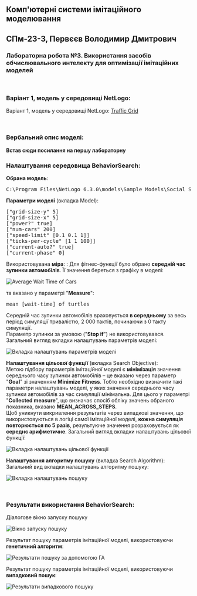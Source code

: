 ## Комп'ютерні системи імітаційного моделювання
## СПм-23-3, **Первєєв Володимир Дмитрович**
### Лабораторна робота №**3**. Використання засобів обчислювального интелекту для оптимізації імітаційних моделей

<br>

### Варіант 1, модель у середовищі NetLogo:
Варіант 1, модель у середовищі NetLogo:
[Traffic Grid](http://www.netlogoweb.org/launch#http://www.netlogoweb.org/assets/modelslib/Sample%20Models/Social%20Science/Traffic%20Grid.nlogo)

<br>

### Вербальний опис моделі:

**Встав сюди посилання на першу лабораторну**


### Налаштування середовища BehaviorSearch:

**Обрана модель**:
<pre>
C:\Program Files\NetLogo 6.3.0\models\Sample Models\Social Science\Traffic Grid.nlogo
</pre>
**Параметри моделі** (вкладка Model):  
<pre>
["grid-size-y" 5]
["grid-size-x" 5]
["power?" true]
["num-cars" 200]
["speed-limit" [0.1 0.1 1]]
["ticks-per-cycle" [1 1 100]]
["current-auto?" true]
["current-phase" 0]
</pre>
Використовувана **міра**:  :
Для фітнес-функції було обрано **середній час зупинки автомобілів**. Її значення береться з графіку в моделі:

![Average Wait Time of Cars](Average_wait.png)

та вказано у параметрі "**Measure**":
<pre>
mean [wait-time] of turtles
</pre>
Середній час зупинки автомобілів враховується **в середньому** за весь період симуляції тривалістю, 2 000 тактів, починаючи з 0 такту симуляції.  
Параметр зупинки за умовою ("**Stop if**") не використовувався.  
Загальний вигляд вкладки налаштувань параметрів моделі:

![Вкладка налаштувань параметрів моделі](parameters.png)

**Налаштування цільової функції** (вкладка Search Objective):  
Метою підбору параметрів імітаційної моделі є **мінімізація** значення середнього часу зупинки автомобілів – це вказано через параметр "**Goal**" зі значенням **Minimize Fitness**. Тобто необхідно визначити такі параметри налаштувань моделі, у яких значення середнього часу зупинки автомобілів за час симуляції мінімальна. Для цього у параметрі "**Collected measure**", що визначає спосіб обліку значень обраного показника, вказано **MEAN_ACROSS_STEPS**.  
Щоб уникнути викривлення результатів через випадкові значення, що використовуються в логіці самої імітаційної моделі, **кожна симуляція повторюється по 5 разів**, результуюче значення розраховується як **середнє арифметичне**. 
Загальний вигляд вкладки налаштувань цільової функції:

![Вкладка налаштувань цільової функції](objective.png)

**Налаштування алгоритму пошуку** (вкладка Search Algorithm):  
Загальний вид вкладки налаштувань алгоритму пошуку: 

![Вкладка налаштувань пошуку](search.png)

<br>

### Результати використання BehaviorSearch:
Діалогове вікно запуску пошуку 

![Вікно запуску пошуку](dialog.png)

Результат пошуку параметрів імітаційної моделі, використовуючи **генетичний алгоритм**:

![Результати пошуку за допомогою ГА](ga.png)

Результат пошуку параметрів імітаційної моделі, використовуючи **випадковий пошук**:

![Результати випадкового пошуку](rs.png) 
